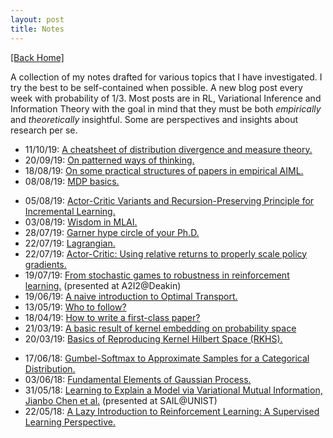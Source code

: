 ```yaml
---
layout: post
title: Notes
---  
```

[[Back Home]](/)   

A collection of my notes drafted for various topics that I have investigated. I try the best to be self-contained when possible. A new blog post every week with probability of $1/3$. Most posts are in RL, Variational Inference and Information Theory with the goal in mind that they must be both *empirically* and *theoretically* insightful. Some are perspectives and insights about research per se. 

* 11/10/19: [A cheatsheet of distribution divergence and measure theory.](/blogs/dist_div)
* 20/09/19: [On patterned ways of thinking.](/blogs/rand_great)
* 18/08/19: [On some practical structures of papers in empirical AIML.](/blogs/paper_structures)
* 08/08/19: [MDP basics.](/blogs/mdp)
<!-- * 06/08/19: [Concentration Inequalities.](/blogs/concentration_ineq) -->
* 05/08/19: [Actor-Critic Variants and Recursion-Preserving Principle for Incremental Learning.](/blogs/ac_variants)
* 03/08/19: [Wisdom in MLAI.](/blogs/wisdom)
* 28/07/19: [Garner hype circle of your Ph.D.](/blogs/hype_circle)
* 22/07/19: [Lagrangian.](/blogs/lagrangian)
* 22/07/19: [Actor-Critic: Using relative returns to properly scale policy gradients.](/blogs/actor_critic) 
* 19/07/19: [From stochastic games to robustness in reinforcement learning.](/blogs/sgrl.pdf) (presented at A2I2@Deakin)
* 19/06/19: [A naive introduction to Optimal Transport.](/blogs/ot_intro) 
* 13/05/19: [Who to follow?](/blogs/who_to_follow) 
* 18/04/19: [How to write a first-class paper?](/blogs/how_to_write_papers) 
* 21/03/19: [A basic result of kernel embedding on probability space](/blogs/functional_prob_space)
* 20/03/19: [Basics of Reproducing Kernel Hilbert Space (RKHS).](/blogs/rkhs.pdf) 
<!-- * 08/08/18: [How Information theory possibly helps AI?](http://mlsidenotes.blogspot.com/2018/08/from-information-theory-to-machine.html) -->
* 17/06/18: [Gumbel-Softmax to Approximate Samples for a Categorical Distribution.](/blogs/gumbel_softmax) 
* 03/06/18: [Fundamental Elements of Gaussian Process.](/blogs/gp_fr.pdf) 
* 31/05/18: [Learning to Explain a Model via Variational Mutual Information, Jianbo Chen et al.](/blogs/l2x.pdf) (presented at SAIL@UNIST)   
* 22/05/18: [A Lazy Introduction to Reinforcement Learning: A Supervised Learning Perspective.](/blogs/rl_intro.pdf) 



<!-- ## Topics I plan to write on  
* <strike>Actor-critic algorithms in RL: done</strike> 
* Stabilizing and variance-reduction in Actor-Critic:
    * [Catastrophic forgetting and continual learning](https://arxiv.org/abs/1807.04015) 
    * [TD-regularized Actor-Critic methods](https://arxiv.org/abs/1812.08288) 
* Variational Inference in RL:
    * [Deep Variational RL for POMDPs](https://arxiv.org/abs/1806.02426)

* Invariant risk minimization  
* No free lunch theorem   -->
